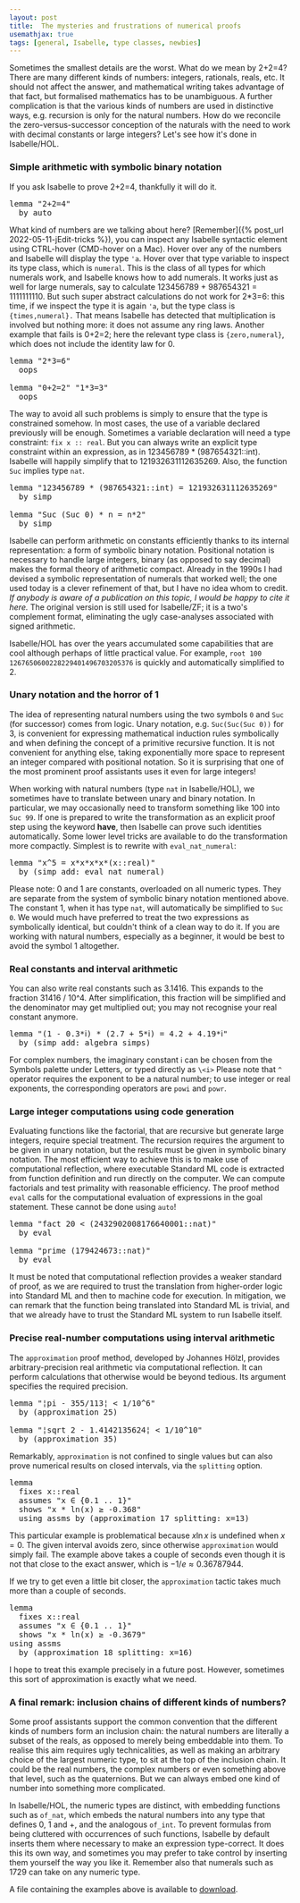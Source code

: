 ```yaml
---
layout: post
title:  The mysteries and frustrations of numerical proofs
usemathjax: true 
tags: [general, Isabelle, type classes, newbies]
---
```


Sometimes the smallest details are the worst. What do we mean by 2+2=4? There are many different kinds of numbers: integers, rationals, reals, etc. It should not affect the answer, and mathematical writing takes advantage of that fact, but formalised mathematics has to be unambiguous. 
A further complication is that the various kinds of numbers are used in distinctive ways, e.g. recursion is only for the natural numbers. 
How do we reconcile the zero-versus-successor conception of the naturals 
with the need to work with decimal constants or large integers? Let's see how it's done in Isabelle/HOL.

### Simple arithmetic with symbolic binary notation

If you ask Isabelle to prove 2+2=4, thankfully it will do it. 

<pre class="source">
<span class="keyword1 command">lemma</span> <span class="quoted"><span class="quoted"><span>"</span><span class="numeral">2</span><span class="main">+</span></span><span class="numeral">2</span><span class="main">=</span></span><span class="numeral">4</span><span>"</span>
  <span class="keyword1 command">by</span> <span class="operator">auto</span>
</pre>

What kind of numbers are we talking about here? [Remember]({% post_url 2022-05-11-jEdit-tricks %}), you can inspect any Isabelle syntactic element using CTRL-hover (CMD-hover on a Mac). 
Hover over any of the numbers and Isabelle will display the type `'a`. Hover over that type variable to inspect its type class, which is `numeral`. 
This is the class of all types for which numerals work, and Isabelle knows how to add numerals. It works just as well for large numerals, say to calculate 123456789 + 987654321 = 1111111110. But such super abstract calculations do not work for 2*3=6: this time, if we inspect the type it is again `'a`, but the type class is `{times,numeral}.` 
That means Isabelle has detected that multiplication is involved but nothing more: it does not assume any ring laws. 
Another example that fails is 0+2=2; here the relevant type class is `{zero,numeral}`, which does not include the identity law for 0. 

<pre class="source">
<span class="keyword1 command">lemma</span> <span class="quoted"><span class="quoted"><span>"</span><span class="numeral">2</span><span class="main">*</span></span><span class="numeral">3</span><span class="main">=</span></span><span class="numeral">6</span><span>"</span>
  <span class="keyword1 command">oops</span>

<span class="keyword1 command">lemma</span> <span class="quoted"><span class="quoted"><span>"</span><span class="main">0</span></span><span class="main">+</span></span><span class="numeral">2</span><span class="main">=</span><span class="numeral">2</span><span>"</span> <span class="quoted"><span class="quoted"><span>"</span><span class="main">1</span></span><span class="main">*</span></span><span class="numeral">3</span><span class="main">=</span><span class="numeral">3</span><span>"</span>
  <span class="keyword1 command">oops</span>
</pre>

The way to avoid all such problems is simply to ensure that the type is constrained somehow. In most cases, the use of a variable declared previously will be enough. Sometimes a variable declaration will need a type constraint: `fix x :: real`. But you can always write an explicit type constraint within an expression, as in 123456789 * (987654321::int). 
Isabelle will happily simplify that to 121932631112635269.
Also, the function `Suc` implies type `nat`.

<pre class="source">
<span class="keyword1 command">lemma</span> <span class="quoted"><span class="quoted"><span>"</span><span class="numeral">123456789</span> <span class="main">*</span></span> <span class="main">(</span><span class="numeral">987654321</span><span class="main">::</span>int</span><span class="main">)</span> <span class="main">=</span> <span class="numeral">121932631112635269</span><span>"</span>
  <span class="keyword1 command">by</span> <span class="operator">simp</span>

<span class="keyword1 command">lemma</span> <span class="quoted"><span class="quoted"><span>"</span>Suc</span> <span class="main">(</span>Suc</span> <span class="main">0</span><span class="main">)</span> <span class="main">*</span> <span class="free">n</span> <span class="main">=</span> <span class="free">n</span><span class="main">*</span><span class="numeral">2</span><span>"</span>
  <span class="keyword1 command">by</span> <span class="operator">simp</span>
</pre>

Isabelle can perform arithmetic on constants efficiently thanks to its internal representation: a form of symbolic binary notation. Positional notation is necessary to handle large integers, binary (as opposed to say decimal) makes the formal theory of arithmetic compact. 
Already in the 1990s I had devised a symbolic representation of numerals that worked well; the one used today is a clever refinement of that, but I have no idea whom to credit. *If anybody is aware of a publication on this topic, I would be happy to cite it here.*
The original version is still used for Isabelle/ZF; it is a two's complement format, eliminating the ugly case-analyses associated with signed arithmetic.

Isabelle/HOL has over the years accumulated some capabilities that are cool although perhaps of little practical value. For example, `root 100 1267650600228229401496703205376` is quickly and automatically simplified to 2.
    
### Unary notation and the horror of 1  

The idea of representing natural numbers using the two symbols `0` and `Suc` (for successor) comes from logic. Unary notation, e.g. `Suc(Suc(Suc 0))` for 3, is convenient for expressing mathematical induction rules symbolically and when defining the concept of a primitive recursive function.
It is not convenient for anything else, taking exponentially more space to represent an integer compared with positional notation.
So it is surprising that one of the most prominent proof assistants uses it even for large integers!

When working with natural numbers (type `nat` in Isabelle/HOL), we sometimes have to translate between unary and binary notation. In particular, we may occasionally need to transform something like 100 into `Suc 99`. If one is prepared to write the transformation as an explicit proof step using the keyword **have**, then Isabelle can prove such identities automatically. Some lower level tricks are available to do the transformation more compactly.
Simplest is to rewrite with `eval_nat_numeral`:

<pre class="source">
<span class="keyword1 command">lemma</span> <span class="quoted"><span class="quoted"><span>"</span><span class="free">x</span><span class="main">^</span></span><span class="numeral">5</span> <span class="main">=</span></span> <span class="free">x</span><span class="main">*</span><span class="free">x</span><span class="main">*</span><span class="free">x</span><span class="main">*</span><span class="free">x</span><span class="main">*</span><span class="main">(</span><span class="free">x</span><span class="main">::</span>real<span class="main">)</span><span>"</span>
  <span class="keyword1 command">by</span> <span class="main">(</span><span class="operator">simp</span> <span class="quasi_keyword">add</span><span class="main main">:</span> eval_nat_numeral<span class="main">)</span>
</pre>

Please note: 0 and 1 are constants, overloaded on all numeric types. They are separate from the system of symbolic binary notation mentioned above. The constant 1, when it has type `nat`, will automatically be simplified to `Suc 0`. We would much have preferred to treat the two expressions as symbolically identical, but couldn't think of a clean way to do it. If you are working with natural numbers, especially as a beginner, it would be best to avoid the symbol 1 altogether.

### Real constants and interval arithmetic

You can also write real constants such as 3.1416.
This expands to the fraction 31416 / 10^4.
After simplification, this fraction will be simplified and the denominator may get multiplied out; you may not recognise your real constant anymore.

<pre class="source">
<span class="keyword1 command">lemma</span> <span class="quoted"><span class="quoted"><span>"</span><span class="main">(</span><span class="main">1</span></span> <span class="main">-</span></span> <span class="numeral">0.3</span><span class="main">*</span><span class="keyword1">𝗂</span><span class="main">)</span> <span class="main">*</span> <span class="main">(</span><span class="numeral">2.7</span> <span class="main">+</span> <span class="numeral">5</span><span class="main">*</span><span class="keyword1">𝗂</span><span class="main">)</span> <span class="main">=</span> <span class="numeral">4.2</span> <span class="main">+</span> <span class="numeral">4.19</span><span class="main">*</span><span class="keyword1">𝗂</span><span>"</span>
  <span class="keyword1 command">by</span> <span class="main">(</span><span class="operator">simp</span> <span class="quasi_keyword">add</span><span class="main main">:</span> <span class="dynamic dynamic">algebra_simps</span><span class="main">)</span>
</pre>
  
For complex numbers, the imaginary constant `𝗂` can be chosen from the Symbols palette under Letters, or typed directly as `\<i>`
Please note that `^` operator requires the exponent to be a natural number; to use integer or real exponents, the corresponding operators are `powi` and `powr`. 

### Large integer computations using code generation 

Evaluating functions like the factorial, that are recursive but generate large integers, require special treatment.
The recursion requires the argument to be given in unary notation, but the results must be given in symbolic binary notation.
The most efficient way to achieve this is to make use of computational reflection, where executable Standard ML code is extracted from function definition and run directly on the computer.
We can compute factorials and test primality with reasonable efficiency.
The proof method `eval` calls for the computational evaluation of expressions in the goal statement. These cannot be done using `auto`!

<pre class="source">
<span class="keyword1 command">lemma</span> <span class="quoted"><span class="quoted"><span>"</span>fact</span> <span class="numeral">20</span> <span class="main">&lt;</span></span> <span class="main">(</span><span class="numeral">2432902008176640001</span><span class="main">::</span>nat<span class="main">)</span><span>"</span>
  <span class="keyword1 command">by</span> <span class="operator">eval</span>

<span class="keyword1 command">lemma</span> <span class="quoted"><span class="quoted"><span>"</span>prime</span> <span class="main">(</span><span class="numeral">179424673</span><span class="main">::</span>nat</span><span class="main">)</span><span>"</span>
  <span class="keyword1 command">by</span> <span class="operator">eval</span>
</pre>

It must be noted that computational reflection provides a weaker standard of proof, as we are required to trust the translation from higher-order logic into Standard ML and then to machine code for execution.
In mitigation, we can remark that the function being translated into Standard ML is trivial, 
and that we already have to trust the Standard ML system to run Isabelle itself.

### Precise real-number computations using interval arithmetic

The `approximation` proof method, developed by Johannes Hölzl, provides arbitrary-precision real arithmetic via computational reflection.
It can perform calculations that otherwise would be beyond tedious.
Its argument specifies the required precision.

<pre class="source">
<span class="keyword1 command">lemma</span> <span class="quoted"><span class="quoted"><span>"</span><span class="main">¦</span></span>pi</span> <span class="main">-</span> <span class="numeral">355</span><span class="main">/</span><span class="numeral">113</span><span class="main">¦</span> <span class="main">&lt;</span> <span class="main">1</span><span class="main">/</span><span class="numeral">10</span><span class="main">^</span><span class="numeral">6</span><span>"</span>
  <span class="keyword1 command">by</span> <span class="main">(</span><span class="operator">approximation</span> 25<span class="main">)</span>

<span class="keyword1 command">lemma</span> <span class="quoted"><span class="quoted"><span>"</span><span class="main">¦</span></span>sqrt</span> <span class="numeral">2</span> <span class="main">-</span> <span class="numeral">1.4142135624</span><span class="main">¦</span> <span class="main">&lt;</span> <span class="main">1</span><span class="main">/</span><span class="numeral">10</span><span class="main">^</span><span class="numeral">10</span><span>"</span>
  <span class="keyword1 command">by</span> <span class="main">(</span><span class="operator">approximation</span> 35<span class="main">)</span>
</pre>

Remarkably, `approximation` is not confined to single values but can also prove numerical results on closed intervals, via the `splitting` option.
 
<pre class="source">
<span class="keyword1 command">lemma</span>
  <span class="keyword2 keyword">fixes</span> <span class="free">x</span><span class="main">::</span><span class="quoted">real</span>
  <span class="keyword2 keyword">assumes</span> <span class="quoted"><span class="quoted"><span>"</span><span class="free">x</span> <span class="main">∈</span></span> <span class="main">{</span></span><span class="numeral">0.1</span> <span class="main">..</span> <span class="main">1</span><span class="main">}</span><span>"</span>
  <span class="keyword2 keyword">shows</span> <span class="quoted"><span class="quoted"><span>"</span><span class="free">x</span> <span class="main">*</span></span> ln</span><span class="main">(</span><span class="free">x</span><span class="main">)</span> <span class="main">≥</span> <span class="main">-</span><span class="numeral">0.368</span><span>"</span>
  <span class="keyword1 command">using</span> assms <span class="keyword1 command">by</span> <span class="main">(</span><span class="operator">approximation</span> 17 <span class="quasi_keyword">splitting</span><span class="main main">:</span> <span class="quoted free">x</span><span class="main main">=</span>13<span class="main">)</span>
</pre>

This particular example is problematical because $x\ln x$ is undefined when $x=0$.
The given interval avoids zero, since otherwise `approximation` would simply fail.
The example above takes a couple of seconds even though it is not that close to the exact answer, which is $-1/e \approx 0.36787944$.

If we try to get even a little bit closer, the `approximation` tactic takes much more than a couple of seconds.

<pre class="source">
<span class="keyword1 command">lemma</span>
  <span class="keyword2 keyword">fixes</span> <span class="free">x</span><span class="main">::</span><span class="quoted">real</span>
  <span class="keyword2 keyword">assumes</span> <span class="quoted"><span class="quoted"><span>"</span><span class="free">x</span> <span class="main">∈</span></span> <span class="main">{</span></span><span class="numeral">0.1</span> <span class="main">..</span> <span class="main">1</span><span class="main">}</span><span>"</span>
  <span class="keyword2 keyword">shows</span> <span class="quoted"><span class="quoted"><span>"</span><span class="free">x</span> <span class="main">*</span></span> ln</span><span class="main">(</span><span class="free">x</span><span class="main">)</span> <span class="main">≥</span> <span class="main">-</span><span class="numeral">0.3679</span><span>"</span>
<span class="keyword1 command">using</span> assms
  <span class="keyword1 command">by</span> <span class="main">(</span><span class="operator">approximation</span> 18 <span class="quasi_keyword">splitting</span><span class="main main">:</span> <span class="quoted free">x</span><span class="main main">=</span>16<span class="main">)</span>
</pre>

I hope to treat this example precisely in a future post.
However, sometimes this sort of approximation is exactly what we need.

### A final remark: inclusion chains of different kinds of numbers?

Some proof assistants support the common convention that the different kinds of numbers form an inclusion chain:
the natural numbers are literally a subset of the reals,
as opposed to merely being embeddable into them.
To realise this aim requires ugly technicalities, 
as well as making an arbitrary choice of the largest numeric type, to sit at the top of the inclusion chain.
It could be the real numbers, the complex numbers or even something above that level, such as the quaternions. 
But we can always embed one kind of number into something more complicated.

In Isabelle/HOL, the numeric types are distinct, with embedding functions 
such as `of_nat`, which embeds the natural numbers into any type that defines 0, 1 and +, and the analogous `of_int`.
To prevent formulas from being cluttered with occurrences of such functions, Isabelle by default inserts them where necessary to make an expression type-correct.
It does this its own way, and sometimes you may prefer to take control by inserting them yourself the way you like it.
Remember also that numerals such as 1729 can take on any numeric type.

A file containing the examples above is available to [download](/Isabelle-Examples/Numeric.thy).
